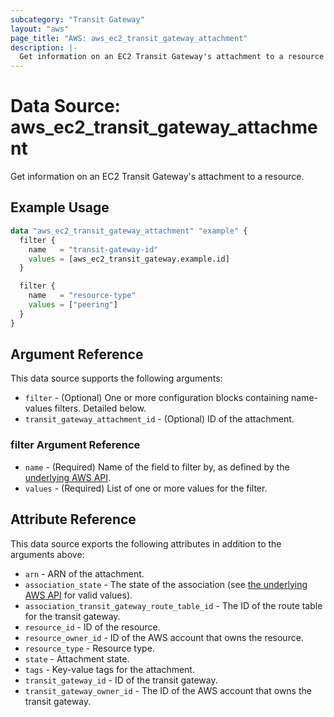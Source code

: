 ```yaml
---
subcategory: "Transit Gateway"
layout: "aws"
page_title: "AWS: aws_ec2_transit_gateway_attachment"
description: |-
  Get information on an EC2 Transit Gateway's attachment to a resource
---
```


# Data Source: aws_ec2_transit_gateway_attachment

Get information on an EC2 Transit Gateway's attachment to a resource.

## Example Usage

```terraform
data "aws_ec2_transit_gateway_attachment" "example" {
  filter {
    name   = "transit-gateway-id"
    values = [aws_ec2_transit_gateway.example.id]
  }

  filter {
    name   = "resource-type"
    values = ["peering"]
  }
}
```

## Argument Reference

This data source supports the following arguments:

* `filter` - (Optional) One or more configuration blocks containing name-values filters. Detailed below.
* `transit_gateway_attachment_id` - (Optional) ID of the attachment.

### filter Argument Reference

* `name` - (Required) Name of the field to filter by, as defined by the [underlying AWS API](https://docs.aws.amazon.com/AWSEC2/latest/APIReference/API_DescribeTransitGatewayAttachments.html).
* `values` - (Required) List of one or more values for the filter.

## Attribute Reference

This data source exports the following attributes in addition to the arguments above:

* `arn` - ARN of the attachment.
* `association_state` - The state of the association (see [the underlying AWS API](https://docs.aws.amazon.com/AWSEC2/latest/APIReference/API_TransitGatewayAttachmentAssociation.html) for valid values).
* `association_transit_gateway_route_table_id` - The ID of the route table for the transit gateway.
* `resource_id` - ID of the resource.
* `resource_owner_id` - ID of the AWS account that owns the resource.
* `resource_type` - Resource type.
* `state` - Attachment state.
* `tags` - Key-value tags for the attachment.
* `transit_gateway_id` - ID of the transit gateway.
* `transit_gateway_owner_id` - The ID of the AWS account that owns the transit gateway.
